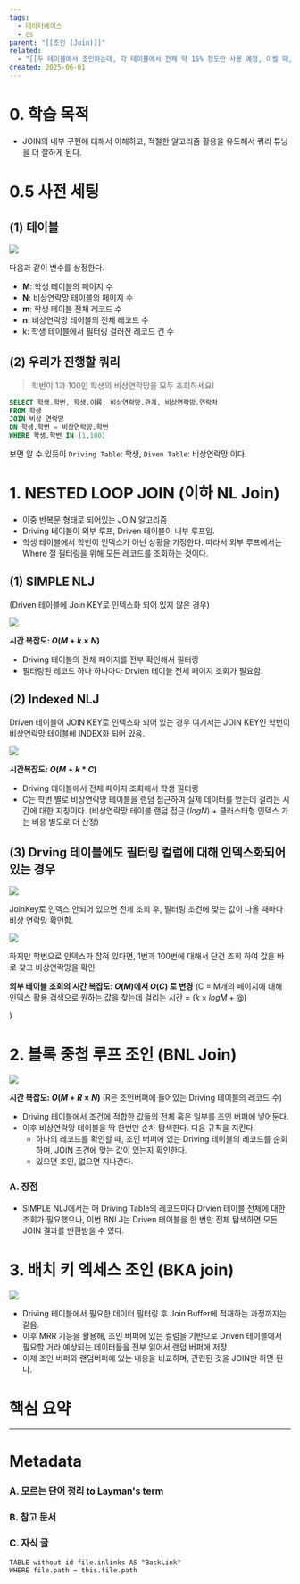 ```yaml
---
tags:
  - 데이터베이스
  - cs
parent: "[[조인 (Join)]]"
related:
  - "[[두 테이블에서 조인하는데, 각 테이블에서 전체 약 15% 정도만 사용 예정, 이럴 때, 어떤 알고리즘을 선택하시겠습니까]]"
created: 2025-06-01
---
```


# 0. 학습 목적

- JOIN의 내부 구현에 대해서 이해하고, 적절한 알고리즘 활용을 유도해서 쿼리 튜닝을 더 잘하게 된다.

# 0.5 사전 세팅

## (1) 테이블

![](https://raw.githubusercontent.com/dalcheonroadhead/img-cloud/main/2025-05/20250601145924.png)

다음과 같이 변수를 상정한다.

- **M**: 학생 테이블의 페이지 수
- **N**: 비상연락망 테이블의 페이지 수
- **m**: 학생 테이블 전체 레코드 수
- **n**: 비상연락망 테이블의 전체 레코드 수
- k: 학생 테이블에서 필터링 걸러진 레코드 건 수

## (2) 우리가 진행할 쿼리

> 학번이 1과 100인 학생의 비상연락망을 모두 조회하세요!

```sql
SELECT 학생.학번, 학생.이름, 비상연락망.관계, 비상연락망.연락처
FROM 학생
JOIN 비상 연락망
ON 학생.학번 = 비상연락망.학번
WHERE 학생.학번 IN (1,100)

```

보면 알 수 있듯이 `Driving Table`: 학생, `Diven Table`: 비상연락망 이다.

# 1. NESTED LOOP JOIN (이하 NL Join)

- 이중 반복문 형태로 되어있는 JOIN 알고리즘
- Driving 테이블이 외부 루프, Driven 테이블이 내부 루프임.
- 학생 테이블에서 학번이 인덱스가 아닌 상황을 가정한다. 따라서 외부 루프에서는 Where 절 필터링을 위해 모든 레코드를 조회하는 것이다.

## (1) SIMPLE NLJ

(Driven 테이블에 Join KEY로 인덱스화 되어 있지 않은 경우)

![](https://raw.githubusercontent.com/dalcheonroadhead/img-cloud/main/2025-05/20250601162840.png)

**시간 복잡도: $O(M + k \times N)$**

- Driving 테이블의 전체 페이지를 전부 확인해서 필터링
- 필터링된 레코드 하나 하나마다 Drvien 테이블 전체 페이지 조회가 필요함.

## (2) Indexed NLJ

Driven 테이블이 JOIN KEY로 인덱스화 되어 있는 경우 여기서는 JOIN KEY인 학번이 비상연락망 테이블에 INDEX화 되어 있음.

![](https://raw.githubusercontent.com/dalcheonroadhead/img-cloud/main/2025-05/20250601163405.png)

**시간복잡도: $O(M + k * C)$**

- Driving 테이블에서 전체 페이지 조회해서 학생 필터링
- C는 학번 별로 비상연락망 테이블을 랜덤 접근하여 실제 데이터를 얻는데 걸리는 시간에 대한 지칭이다. (비상연락망 테이블 랜덤 접근 ($logN$) + 클러스터형 인덱스 가는 비용 별도로 더 산정)

## (3) Drving 테이블에도 필터링 컬럼에 대해 인덱스화되어 있는 경우

![](https://raw.githubusercontent.com/dalcheonroadhead/img-cloud/main/2025-05/20250601170314.png)

JoinKey로 인덱스 안되어 있으면 전체 조회 후, 필터링 조건에 맞는 값이 나올 때마다 비상 연락망 확인함.

![](https://raw.githubusercontent.com/dalcheonroadhead/img-cloud/main/2025-05/20250601170630.png)

하지만 학번으로 인덱스가 잡혀 있다면, 1번과 100번에 대해서 단건 조회 하여 값을 바로 찾고 비상연락망을 확인

**외부 테이블 조회의 시간 복잡도: $O(M)$에서 $O(C)$ 로 변경** (C = M개의 페이지에 대해 인덱스 활용 검색으로 원하는 값을 찾는데 걸리는 시간 = ($k \times logM + @$)

)

# 2. 블록 중첩 루프 조인 (BNL Join)

![](https://raw.githubusercontent.com/dalcheonroadhead/img-cloud/main/2025-05/20250601171541.png)

**시간 복잡도: $O(M + R \times N )$** (R은 조인버퍼에 들어있는 Driving 테이블의 레코드 수)

- Driving 테이블에서 조건에 적합한 값들의 전체 혹은 일부를 조인 버퍼에 넣어둔다.
- 이후 비상연락망 테이블을 딱 한번만 순차 탐색한다. 다음 규칙을 지킨다.
	- 하나의 레코드를 확인할 때, 조인 버퍼에 있는 Driving 테이블의 레코드를 순회하며, JOIN 조건에 맞는 값이 있는지 확인한다.
	- 있으면 조인, 없으면 지나간다.

### A. 장점

- SIMPLE NLJ에서는 매 Driving Table의 레코드마다 Drvien 테이블 전체에 대한 조회가 필요했으나, 이번 BNLJ는 Driven 테이블을 한 번만 전체 탐색하면 모든 JOIN 결과를 반환받을 수 있다.

# 3. 배치 키 엑세스 조인 (BKA join)

![](https://raw.githubusercontent.com/dalcheonroadhead/img-cloud/main/2025-05/20250601172908.png)

- Driving 테이블에서 필요한 데이터 필터링 후 Join Buffer에 적재하는 과정까지는 같음.
- 이후 MRR 기능을 활용해, 조인 버퍼에 있는 컬럼을 기반으로 Driven 테이블에서 필요할 거라 예상되는 데이터들을 전부 읽어서 랜덤 버퍼에 저장
- 이제 조인 버퍼와 랜덤버퍼에 있는 내용을 비교하며, 관련된 것을 JOIN만 하면 된다.

# 핵심 요약

---

# Metadata

### A. 모르는 단어 정리 to Layman's term

###  B. 참고 문서

### C. 자식 글

```dataview
TABLE without id file.inlinks AS "BackLink"
WHERE file.path = this.file.path
```
